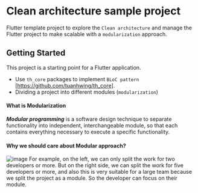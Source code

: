# Clean architecture sample project

Flutter template project to explore the `Clean architecture` and manage the Flutter project to make scalable with a `modularization` approach.

## Getting Started

This project is a starting point for a Flutter application.

-  Use `th_core` packages to implement `BLoC pattern` [https://github.com/tuanhwing/th_core].
-  Dividing a project into different modules (`modularization`)

#### What is Modularization
***Modular programming*** is a software design technique to separate functionality into independent, interchangeable module, so that each contains everything necessary to execute a specific functionality.

#### Why we should care about Modular approach?
![image](https://i.imgur.com/9EI9Lwg.png)
For example, on the left, we can only split the work for two developers or more. But on the right side, we can split the work for five developers or more, and also this is very suitable for a large team because we split the project as a module. So the developer can focus on their module.
